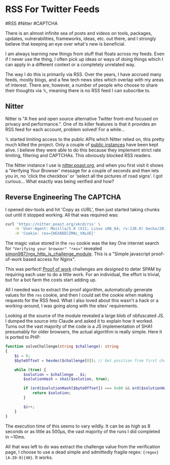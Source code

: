 # RSS For Twitter Feeds

#RSS
#Nitter
#CAPTCHA

There is an almost infinite sea of posts and videos on tools, packages, updates, vulnerabilities, frameworks, ideas,
etc. out there, and I strongly believe that keeping an eye over what's new is beneficial.

I am always learning new things from stuff that floats across my feeds. Even if I never use the thing, I often pick up
ideas or ways of doing things which I can apply in a different context or a completely unrelated way.

The way I do this is primarily via RSS. Over the years, I have accrued many feeds, mostly blogs, and a few tech news
sites which overlap with my areas of interest. There are, however, a number of people who choose to share their thoughts
via 𝕏, meaning there is no RSS feed I can subscribe to.



## Nitter

Nitter is "A free and open source alternative Twitter front-end focused on privacy and performance.". One of its killer
features is that it provides an RSS feed for each account, problem solved! For a while...

𝕏 started limiting access to the public APIs which Nitter relied on, this pretty much killed the project. Only a couple
of [public instances](https://github.com/zedeus/nitter/wiki/Instances) have been kept alive. I believe they were able to
do this because they implement strict rate limiting, filtering and CAPTCHAs. This obviously blocked RSS readers.

The Nitter instance I use is [nitter.poast.org](https://nitter.poast.org), and when you first visit it shows a
'Verifying Your Browser' message for a couple of seconds and then lets you in, no 'click the checkbox' or 'select all
the pictures of road signs'. I got curious... What exactly was being verified and how?



## Reverse Engineering The CAPTCHA

I opened dev-tools and hit 'Copy as cURL', then just started taking chunks out until it stopped working. All that was
required was:

```bash
curl 'https://nitter.poast.org/xkcd/rss' \
    -H 'User-Agent: Mozilla/5.0 (X11; Linux x86_64; rv:138.0) Gecko/20100101 Firefox/138.0' \
    -H 'Cookie: res={HEXADECIMAL_VALUE}'
```

The <magic-sparkle>magic</magic-sparkle> value stored in the `res` cookie was the key One internet search for
`"Verifying your browser" "res="` revealed [simon987/ngx_http_js_challenge_module](https://github.com/simon987/ngx_http_js_challenge_module).
This is a "Simple javascript proof-of-work based access for Nginx".

This was perfect! [Proof of work](https://en.wikipedia.org/wiki/Proof_of_work) challenges are designed to deter SPAM by
requiring each user to do a little work. For an individual, the effort is trivial, but for a bot farm the costs start
adding up.

All I needed was to extract the proof algorithm, automatically generate values for the `res` cookie, and then I could
set the cookie when making requests for the RSS feed. What I also loved about this wasn't a hack or a working-around, I
was going along with the sites' requirements.

Looking at the source of the module revealed a large blob of obfuscated JS. I dumped the source into Claude and asked it
to explain how it worked. Turns out the vast majority of the code is a JS implementation of SHA1 presumably for older
browsers, the actual algorithm is really simple. Here it is ported to PHP:

```php
function solveChallenge(string $challenge): string
{
    $i = 0;
    $byteOffset = hexdec($challenge[0]); // Get position from first character of challenge

    while (true) {
        $solution = $challenge . $i;
        $solutionHash = sha1($solution, true);

        if (ord($solutionHash[$byteOffset]) === 0xB0 && ord($solutionHash[$byteOffset + 1]) === 0x0B) {
            return $solution;
        }

        $i++;
    }
}
```

The execution time of this seems to vary wildly. It can be as high as 8 seconds or as little as 500μs, the vast majority
of the runs I did completed in ~10ms.

All that was left to do was extract the challenge value from the verification page, I choose to use a dead simple and
admittedly fragile regex: `{regex}[A-Z0-9]{40}`. It works.
